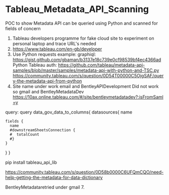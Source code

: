 # Tableau_Metadata_API_Scanning
POC to show Metadata API can be queried using Python and scanned for fields of concern


1. Tableau developers programme for fake cloud site to experiment on personal laptop and trace URL's needed
2. https://www.tableau.com/en-gb/developer
3. Use Python requests example: graphiql: https://gist.github.com/gbaman/b3137e18c739e0cf98539bf4ec4366ad Python Tableau auth: https://github.com/tableau/metadata-api-samples/blob/master/samples/metadata-api-with-python-and-TSC.py
  https://community.tableau.com/s/question/0D54T00000C5OjgSAF/query-the-metadata-api-from-python
5. Site name under work email and BentleyAPIDevelopment
Did not work so gmail and BentleyMetadataDev
https://10ax.online.tableau.com/#/site/bentleymetadatadev?:isFromSaml=y

 query:
 query data_gov_data_to_columns{
  datasources{ 
    name
    
    fields {
      name
      #downstreamSheetsConnection {
      #  totalCount
      #}
    }
  }
}


 pip install tableau_api_lib

 https://community.tableau.com/s/question/0D58b0000C6UFQmCQO/need-help-getting-the-metadata-for-data-dictionary
 




 
 
 
 
 
 
 
 
 
 
 
 
 
 
 
 
 
 
 
 
 
 
 
 
 BentleyMetadataretried under gmail
7. 
